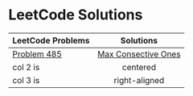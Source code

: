 # LeetCode Solutions


| LeetCode Problems   |      Solutions      |
|----------|:-------------:|
| <a href="https://leetcode.com/problems/max-consecutive-ones/">Problem 485 </a> |  <a href="https://github.com/palak64/LeetCodeSolutions/blob/master/485.%20Max%20Consecutive%20Ones%20%20Solution">Max Consective Ones</a> |
| col 2 is |    centered   |
| col 3 is | right-aligned |
